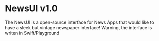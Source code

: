 # NewsUI v1.0
The NewsUI is a open-source interface for News Apps that would like to have a sleek but vintage newspaper interface!
Warning, the interface is writen in Swift/Playground
